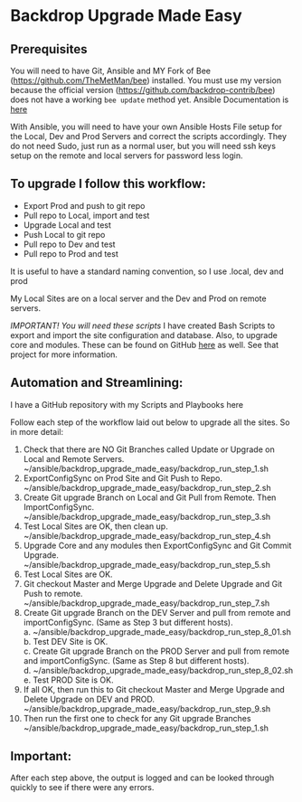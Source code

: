 # Backdrop Upgrade Made Easy

## Prerequisites

You will need to have Git, Ansible and MY Fork of Bee (https://github.com/TheMetMan/bee) installed. You must use my version because the official version (https://github.com/backdrop-contrib/bee) does not have a working `bee update` method yet. 
Ansible Documentation is [here](https://docs.ansible.com/ansible/latest/index.html)

With Ansible, you will need to have your own Ansible Hosts File setup for the Local, Dev and Prod Servers and correct the scripts accordingly. They do not need Sudo, just run as a normal user, but you will need ssh keys setup on the remote and local servers for password less login.

## To upgrade I follow this workflow:

- Export Prod and push to git repo
- Pull repo to Local, import and test
- Upgrade Local and test
- Push Local to git repo
- Pull repo to Dev and test
- Pull repo to Prod and test

It is useful to have a standard naming convention, so I use <SiteName>.local, <SiteName>dev and <SiteName>prod

My Local Sites are on a local server and the Dev and Prod on remote servers.

*IMPORTANT! You will need these scripts*
I have created Bash Scripts to export and import the site configuration and database. Also, to upgrade core and modules. These can be found on GitHub [here](https://github.com/TheMetMan/backdrop-web-install) as well. See that project for more information.

## Automation and Streamlining:

I have a GitHub repository with my Scripts and Playbooks here

Follow each step of the workflow laid out below to upgrade all the sites.
So in more detail:

1. Check that there are NO Git Branches called Update or Upgrade on Local and Remote Servers.  
    ~/ansible/backdrop\_upgrade\_made\_easy/backdrop\_run\_step_1.sh
2. ExportConfigSync on Prod Site and Git Push to Repo.  
~/ansible/backdrop_upgrade_made_easy/backdrop_run_step_2.sh
3. Create Git upgrade Branch on Local and Git Pull from Remote. Then ImportConfigSync.  
    ~/ansible/backdrop_upgrade_made_easy/backdrop_run_step_3.sh
4. Test Local Sites are OK, then clean up.  
   ~/ansible/backdrop_upgrade_made_easy/backdrop_run_step_4.sh
5. Upgrade Core and any modules then ExportConfigSync and Git Commit Upgrade.  
    ~/ansible/backdrop_upgrade_made_easy/backdrop_run_step_5.sh
6. Test Local Sites are OK.
7. Git checkout Master and Merge Upgrade and Delete Upgrade and Git Push to remote.  
    ~/ansible/backdrop_upgrade_made_easy/backdrop_run_step_7.sh
8. Create Git upgrade Branch on the DEV Server and pull from remote and importConfigSync. (Same as Step 3 but different hosts).  
    a. ~/ansible/backdrop_upgrade_made_easy/backdrop_run_step_8_01.sh  
    b. Test DEV Site is OK.  
    c. Create Git upgrade Branch on the PROD Server and pull from remote and importConfigSync. (Same as Step 8 but different hosts).  
    d. ~/ansible/backdrop_upgrade_made_easy/backdrop_run_step_8_02.sh  
    e. Test PROD Site is OK.  
9. If all OK, then run this to Git checkout Master and Merge Upgrade and Delete Upgrade on DEV and PROD.  
     ~/ansible/backdrop_upgrade_made_easy/backdrop_run_step_9.sh
10. Then run the first one to check for any Git upgrade Branches  
     ~/ansible/backdrop_upgrade_made_easy/backdrop_run_step_1.sh

## Important:

After each step above, the output is logged and can be looked through quickly to see if there were any errors.

